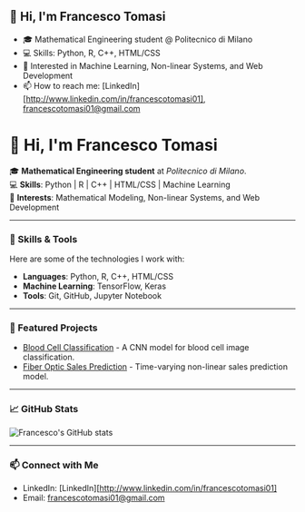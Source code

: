 ## 👋 Hi, I'm Francesco Tomasi  
- 🎓 Mathematical Engineering student @ Politecnico di Milano  
- 💻 Skills: Python, R, C++, HTML/CSS  
- 🚀 Interested in Machine Learning, Non-linear Systems, and Web Development  
- 📫 How to reach me: [LinkedIn][http://www.linkedin.com/in/francescotomasi01], francescotomasi01@gmail.com  

# 👋 Hi, I'm Francesco Tomasi  

🎓 **Mathematical Engineering student** at *Politecnico di Milano*.  
💻 **Skills**: Python | R | C++ | HTML/CSS | Machine Learning  
🚀 **Interests**: Mathematical Modeling, Non-linear Systems, and Web Development  

---

### 🔧 Skills & Tools  
Here are some of the technologies I work with:  

- **Languages**: Python, R, C++, HTML/CSS  
- **Machine Learning**: TensorFlow, Keras  
- **Tools**: Git, GitHub, Jupyter Notebook  

---

### 🌟 Featured Projects  

- [Blood Cell Classification](https://github.com/francescotomasi/blood-cell-classification) - A CNN model for blood cell image classification.  
- [Fiber Optic Sales Prediction](https://github.com/francescotomasi/fiber-optic-sales-prediction) - Time-varying non-linear sales prediction model.  

---

### 📈 GitHub Stats  

![Francesco's GitHub stats](https://github-readme-stats.vercel.app/api?username=francescotomasi&show_icons=true&theme=dracula)  

---

### 📫 Connect with Me  

- LinkedIn: [LinkedIn][http://www.linkedin.com/in/francescotomasi01]
- Email: francescotomasi01@gmail.com  

